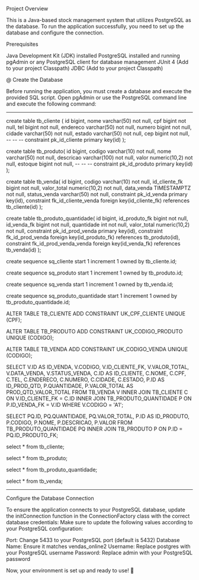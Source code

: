 Project Overview

This is a Java-based stock management system that utilizes PostgreSQL as the database. To run the application successfully, you need to set up the database and configure the connection.


Prerequisites

Java Development Kit (JDK) installed
PostgreSQL installed and running
pgAdmin or any PostgreSQL client for database management
JUnit 4 (Add to your project Classpath)
JDBC (Add to your project Classpath)


@ Create the Database

Before running the application, you must create a database and execute the provided SQL script.
Open pgAdmin or use the PostgreSQL command line and execute the following command:

------------------------------------------------------------------------------------------

create table tb_cliente (
	id bigint,
	nome varchar(50) not null,
	cpf bigint not null,
	tel bigint not null,
	endereco varchar(50) not null,
	numero bigint not null,
	cidade varchar(50) not null,
	estado varchar(50) not null,
	cep bigint not null, -- -- --
	constraint pk_id_cliente primary key(id)
);


create table tb_produto(
	id bigint,
	codigo varchar(10) not null,
	nome varchar(50) not null,
	descricao varchar(100) not null,
	valor numeric(10,2) not null,
	estoque bigint not null, -- -- --
	constraint pk_id_produto primary key(id)
);

create table tb_venda(
	id bigint,
	codigo varchar(10) not null,
	id_cliente_fk bigint not null,
	valor_total numeric(10,2) not null,
	data_venda TIMESTAMPTZ not null,
	status_venda varchar(50) not null,
	constraint pk_id_venda primary key(id),
	constraint fk_id_cliente_venda foreign key(id_cliente_fk) references tb_cliente(id)
);

create table tb_produto_quantidade(
	id bigint,
	id_produto_fk bigint not null,
	id_venda_fk bigint not null,
	quantidade int not null,
	valor_total numeric(10,2) not null,
	constraint pk_id_prod_venda primary key(id),
	constraint fk_id_prod_venda foreign key(id_produto_fk) references tb_produto(id),
	constraint fk_id_prod_venda_venda foreign key(id_venda_fk) references tb_venda(id)
);

create sequence sq_cliente
start 1
increment 1
owned by tb_cliente.id;

create sequence sq_produto
start 1
increment 1
owned by tb_produto.id;

create sequence sq_venda
start 1
increment 1
owned by tb_venda.id;

create sequence sq_produto_quantidade
start 1
increment 1
owned by tb_produto_quantidade.id;

ALTER TABLE TB_CLIENTE
ADD CONSTRAINT UK_CPF_CLIENTE UNIQUE (CPF);

ALTER TABLE TB_PRODUTO
ADD CONSTRAINT UK_CODIGO_PRODUTO UNIQUE (CODIGO);

ALTER TABLE TB_VENDA
ADD CONSTRAINT UK_CODIGO_VENDA UNIQUE (CODIGO);


SELECT V.ID AS ID_VENDA, V.CODIGO, V.ID_CLIENTE_FK, V.VALOR_TOTAL, V.DATA_VENDA, V.STATUS_VENDA,
C.ID AS ID_CLIENTE, C.NOME, C.CPF, C.TEL, C.ENDERECO, C.NUMERO, C.CIDADE, C.ESTADO,
P.ID AS ID_PROD_QTD, P.QUANTIDADE, P.VALOR_TOTAL AS PROD_QTD_VALOR_TOTAL
FROM TB_VENDA V 
INNER JOIN TB_CLIENTE C ON V.ID_CLIENTE_FK = C.ID
INNER JOIN TB_PRODUTO_QUANTIDADE P ON P.ID_VENDA_FK = V.ID
WHERE V.CODIGO = 'A1';


SELECT PQ.ID, PQ.QUANTIDADE, PQ.VALOR_TOTAL,
P.ID AS ID_PRODUTO, P.CODIGO, P.NOME, P.DESCRICAO, P.VALOR
FROM TB_PRODUTO_QUANTIDADE PQ
INNER JOIN TB_PRODUTO P ON P.ID = PQ.ID_PRODUTO_FK;

select * from tb_cliente;

select * from tb_produto;

select * from tb_produto_quantidade;

select * from tb_venda;

-----------------------------------------------------

Configure the Database Connection

To ensure the application connects to your PostgreSQL database, update the initConnection function in the ConnectionFactory class with the correct database credentials:
Make sure to update the following values according to your PostgreSQL configuration:

Port: Change 5433 to your PostgreSQL port (default is 5432)
Database Name: Ensure it matches vendas_online2
Username: Replace postgres with your PostgreSQL username
Password: Replace admin with your PostgreSQL password


Now, your environment is set up and ready to use! 🚀
